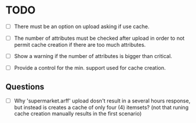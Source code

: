 TODO
====

- [ ] There must be an option on upload asking if use cache.
- [ ] The number of attributes must be checked after upload
      in order to not permit cache creation if there are too much attributes.
- [ ] Show a warning if the number of attributes is bigger than critical.
- [ ] Provide a control for the min. support used for cache creation.


Questions
---------

- [ ] Why 'supermarket.arff' upload dosn't result in a several hours response,
      but instead is creates a cache of only four (4) itemsets?
      (not that runing cache creation manually results in the first scenario)
